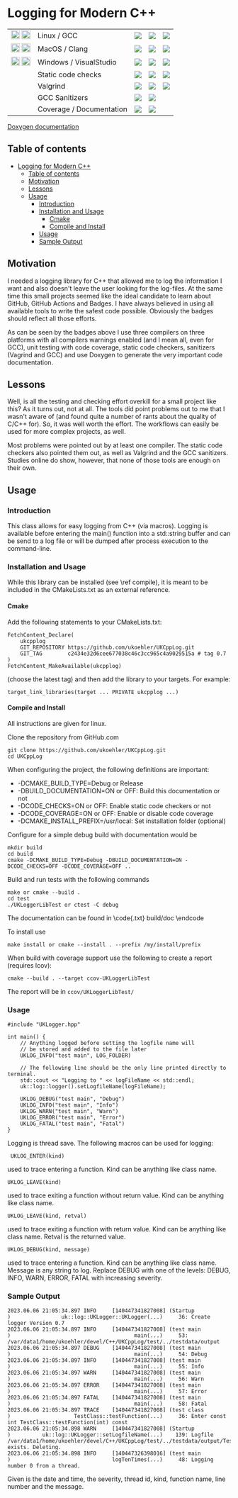 # Logging for Modern C++

<!-- PROJECT SHIELDS -->
<table align="center" style="“border: none;”">
    <!-- Linux build and test -->
    <tr>
        <td>
            <img src="https://upload.wikimedia.org/wikipedia/commons/9/9e/UbuntuCoF.svg" width="20" height="20">
            <img src="https://upload.wikimedia.org/wikipedia/commons/a/af/GNU_Compiler_Collection_logo.svg" width="20" height="20">
        </td>
        <td>
            Linux / GCC
        </td>
        <td>
            <img src="https://img.shields.io/endpoint?url=https://gist.githubusercontent.com/ukoehler/6935a607aff6233d996070495bba70b7/raw/ubuntu-latest-build.json" />
        </td>
        <td>
            <img src="https://img.shields.io/endpoint?url=https://gist.githubusercontent.com/ukoehler/6935a607aff6233d996070495bba70b7/raw/ubuntu-latest-build-warnings.json" />
        </td>   
        <td>
            <img src="https://img.shields.io/endpoint?url=https://gist.githubusercontent.com/ukoehler/6935a607aff6233d996070495bba70b7/raw/ubuntu-latest-test.json" />
        </td>    
    </tr>
    <!-- MacOS build and test -->
    <tr>
        <td>
            <img src="https://upload.wikimedia.org/wikipedia/commons/0/00/MacOS_wordmark.svg" width="20" height="20">
            <img src="https://llvm.org/img/DragonSmall.png" width="20" height="20">
        </td>
        <td>
            MacOS / Clang
        </td>
        <td>
            <img src="https://img.shields.io/endpoint?url=https://gist.githubusercontent.com/ukoehler/6935a607aff6233d996070495bba70b7/raw/macos-latest-build.json" />
        </td>
        <td>
            <img src="https://img.shields.io/endpoint?url=https://gist.githubusercontent.com/ukoehler/6935a607aff6233d996070495bba70b7/raw/macos-latest-build-warnings.json" />
        </td>   
        <td>
            <img src="https://img.shields.io/endpoint?url=https://gist.githubusercontent.com/ukoehler/6935a607aff6233d996070495bba70b7/raw/macos-latest-test.json" />
        </td>    
    </tr>
    <!-- Windows build and test -->
    <tr>
        <td>
            <img src="https://simpleicons.org/icons/windows.svg" width="20" height="20">
            <img src="https://upload.wikimedia.org/wikipedia/commons/5/59/Visual_Studio_Icon_2019.svg" width="20" height="20">
        </td>
        <td>
            Windows / VisualStudio
        </td>
        <td>
            <img src="https://img.shields.io/endpoint?url=https://gist.githubusercontent.com/ukoehler/6935a607aff6233d996070495bba70b7/raw/windows-latest-build.json" />
        </td>
        <td>
            <img src="https://img.shields.io/endpoint?url=https://gist.githubusercontent.com/ukoehler/6935a607aff6233d996070495bba70b7/raw/windows-latest-build-warnings.json" />
        </td>   
        <td>
            <img src="https://img.shields.io/endpoint?url=https://gist.githubusercontent.com/ukoehler/6935a607aff6233d996070495bba70b7/raw/windows-latest-test.json" />
        </td>    
    </tr>
    <tr>
        <td></td>
         <td>
            Static code checks
        </td>       
        <td>
            <img src="https://img.shields.io/endpoint?url=https://gist.githubusercontent.com/ukoehler/6935a607aff6233d996070495bba70b7/raw/ubuntu-latest-clang-tidy-warnings.json" />
        </td>    
        <td>
            <img src="https://img.shields.io/endpoint?url=https://gist.githubusercontent.com/ukoehler/6935a607aff6233d996070495bba70b7/raw/ubuntu-latest-cppcheck-warnings.json" />
        </td>
        <td>
            <img src="https://img.shields.io/endpoint?url=https://gist.githubusercontent.com/ukoehler/6935a607aff6233d996070495bba70b7/raw/ubuntu-latest-cpplint-warnings.json" />
         </td>
     </tr>
     <tr>
        <td></td>
         <td>
            Valgrind
        </td>       
        <td>
            <img src="https://img.shields.io/endpoint?url=https://gist.githubusercontent.com/ukoehler/6935a607aff6233d996070495bba70b7/raw/ubuntu-latest-valgrind-warnings.json" />
        </td>    
        <td>
            <img src="https://img.shields.io/endpoint?url=https://gist.githubusercontent.com/ukoehler/6935a607aff6233d996070495bba70b7/raw/ubuntu-latest-helgrind-warnings.json" />
        </td>
        <td>
            <img src="https://img.shields.io/endpoint?url=https://gist.githubusercontent.com/ukoehler/6935a607aff6233d996070495bba70b7/raw/ubuntu-latest-drd-warnings.json" />
         </td>
     </tr>
     <tr>
        <td></td>
         <td>
            GCC Sanitizers
        </td>       
        <td>
            <img src="https://img.shields.io/endpoint?url=https://gist.githubusercontent.com/ukoehler/6935a607aff6233d996070495bba70b7/raw/ubuntu-latest-address.json" />
        </td>    
        <td>
            <img src="https://img.shields.io/endpoint?url=https://gist.githubusercontent.com/ukoehler/6935a607aff6233d996070495bba70b7/raw/ubuntu-latest-thread.json" />
        </td>
        <td>
         </td>
     </tr>
    <tr>
        <td></td>
         <td>
            Coverage / Documentation
        </td>       
        <td>
            <img src="https://img.shields.io/endpoint?url=https://gist.githubusercontent.com/ukoehler/6935a607aff6233d996070495bba70b7/raw/ubuntu-latest-coverage.json" />
        </td>    
        <td>
            <img src="https://img.shields.io/endpoint?url=https://gist.githubusercontent.com/ukoehler/6935a607aff6233d996070495bba70b7/raw/ubuntu-latest-doxygen-warnings.json" />
        </td>
        <td>
         </td>
     </tr>
    <!-- Doxygen Coverage -->
</table>

[Doxygen documentation](https://ukoehler.github.io/UKCppLog/index.html) 

## Table of contents
- [Logging for Modern C++](#logging-for-modern-c)
  - [Table of contents](#table-of-contents)
  - [Motivation](#motivation)
  - [Lessons](#lessons)
  - [Usage](#usage)
    - [Introduction](#introduction)
    - [Installation and Usage](#installation-and-usage)
      - [Cmake](#cmake)
      - [Compile and Install](#compile-and-install)
    - [Usage](#usage-1)
    - [Sample Output](#sample-output)
## Motivation
I needed a logging library for C++ that allowed me to log the information I want and also doesn't leave the user looking for the log-files. At the same time this small projects seemed like the ideal candidate to learn about GitHub, GitHub Actions and Badges. I have always believed in using all available tools to write the safest code possible. Obviously the badges should reflect all those efforts.

As can be seen by the badges above I use three compilers on three platforms with all compilers warnings enabled (and I mean all, even for GCC), unit testing with code coverage, static code checkers, sanitizers (Vagrind and GCC) and use Doxygen to generate the very important code documentation.
## Lessons

Well, is all the testing and checking effort overkill for a small project like this? As it turns out, not at all. The tools did point problems out to me that I wasn't aware of (and found quite a number of rants about the quality of C/C++ for). So, it was well worth the effort. The workflows can easily be used for more complex projects, as well.

Most problems were pointed out by at least one compiler. The static code checkers also pointed them out, as well as Valgrind and the GCC sanitizers. Studies online do show, however, that none of those tools are enough on their own.
## Usage

### Introduction

This class allows for easy logging from C++ (via macros).
Logging is available before entering
the main() function into a std::string buffer and can be send to a
log file or will be dumped after process execution to the command-line.

### Installation and Usage

While this library can be installed (see \ref compile), it is meant to be 
included in the CMakeLists.txt as an external reference.

#### Cmake

Add the following statements to your CMakeLists.txt:
```
FetchContent_Declare(
    ukcpplog
    GIT_REPOSITORY https://github.com/ukoehler/UKCppLog.git
    GIT_TAG        c2434e32d6cee677038c46c3cc965c4a9029515a # tag 0.7
)
FetchContent_MakeAvailable(ukcpplog)
```
(choose the latest tag) and then add the library to your targets. For example:
```
target_link_libraries(target ... PRIVATE ukcpplog ...)
```
#### Compile and Install

All instructions are given for linux.

Clone the repository from GitHub.com
```
git clone https://github.com/ukoehler/UKCppLog.git
cd UKCppLog
```
When configuring the project, the following definitions are important:
 - -DCMAKE_BUILD_TYPE=Debug or Release
 - -DBUILD_DOCUMENTATION=ON or OFF: Build this documentation or not
 - -DCODE_CHECKS=ON or OFF: Enable static code checkers or not
 - -DCODE_COVERAGE=ON or OFF: Enable or disable code coverage
 - -DCMAKE_INSTALL_PREFIX=/usr/local: Set installation folder (optional)

Configure for a simple debug build with documentation would be 
```
mkdir build
cd build 
cmake -DCMAKE_BUILD_TYPE=Debug -DBUILD_DOCUMENTATION=ON -DCODE_CHECKS=OFF -DCODE_COVERAGE=OFF ..
```

Build and run tests with the following commands
```
make or cmake --build .
cd test
./UKLoggerLibTest or ctest -C debug
```
The documentation can be found in \code{.txt} build/doc \endcode

To install use 
```
make install or cmake --install . --prefix /my/install/prefix
```

When build with coverage support use the following to create a
report (requires lcov):
```
cmake --build . --target ccov-UKLoggerLibTest
```
The report will be in ```ccov/UKLoggerLibTest/```

### Usage
```
#include "UKLogger.hpp"

int main() {
    // Anything logged before setting the logfile name will
    // be stored and added to the file later
    UKLOG_INFO("test main", LOG_FOLDER)

    // The following line should be the only line printed directly to terminal.
    std::cout << "Logging to " << logFileName << std::endl;
    uk::log::logger().setLogfileName(logFileName);

    UKLOG_DEBUG("test main", "Debug")
    UKLOG_INFO("test main", "Info")
    UKLOG_WARN("test main", "Warn")
    UKLOG_ERROR("test main", "Error")
    UKLOG_FATAL("test main", "Fatal")
}
```
Logging is thread save. The following macros can be used for logging:
```
 UKLOG_ENTER(kind)
```
used to trace entering a function. Kind can be anything like class name.

```
UKLOG_LEAVE(kind)
```
used to trace exiting a function without return value. 
Kind can be anything like class name.

```
UKLOG_LEAVE(kind, retval)
```
used to trace exiting a function with return value. 
Kind can be anything like class name. Retval is the returned value.

```
UKLOG_DEBUG(kind, message)
```
used to trace entering a function. Kind can be anything like class name.
Message is any string to log. Replace DEBUG with one of the levels:
DEBUG, INFO, WARN, ERROR, FATAL with increasing severity.

### Sample Output
```
2023.06.06 21:05:34.897 INFO     [140447341827008] (Startup             )                uk::log::UKLogger::UKLogger(...)     36: Create logger Version 0.7
2023.06.06 21:05:34.897 INFO     [140447341827008] (test main           )                                       main(...)     53: /var/data1/home/ukoehler/devel/C++/UKCppLog/test/../testdata/output
2023.06.06 21:05:34.897 DEBUG    [140447341827008] (test main           )                                       main(...)     54: Debug
2023.06.06 21:05:34.897 INFO     [140447341827008] (test main           )                                       main(...)     55: Info
2023.06.06 21:05:34.897 WARN     [140447341827008] (test main           )                                       main(...)     56: Warn
2023.06.06 21:05:34.897 ERROR    [140447341827008] (test main           )                                       main(...)     57: Error
2023.06.06 21:05:34.897 FATAL    [140447341827008] (test main           )                                       main(...)     58: Fatal
2023.06.06 21:05:34.897 TRACE    [140447341827008] (test class          )                    TestClass::testFunction(...)     36: Enter const int TestClass::testFunction(int) const
2023.06.06 21:05:34.898 WARN     [140447341827008] (Startup             )          uk::log::UKLogger::setLogfileName(...)    139: Logfile /var/data1/home/ukoehler/devel/C++/UKCppLog/test/../testdata/output/TestUKLoggerFile.log exists. Deleting.
2023.06.06 21:05:34.898 INFO     [140447326398016] (test main           )                                logTenTimes(...)     48: Logging number 0 from a thread.
```
Given is the date and time, the severity, thread id, kind, function name, line number and the message.


